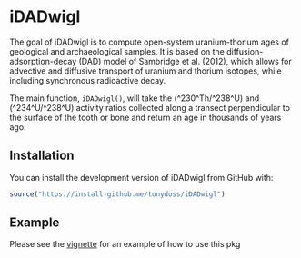 # iDADwigl

The goal of iDADwigl is to compute open-system uranium-thorium ages of geological and archaeological samples. It is based on the diffusion-adsorption-decay (DAD) model of Sambridge et al. (2012), which allows for advective and diffusive transport of uranium and thorium isotopes, while including synchronous radioactive decay.

The main function, `iDADwigl()`, will take the (^230^Th/^238^U) and (^234^U/^238^U) activity ratios collected along a transect perpendicular to the surface of the tooth or bone and return an age in thousands of years ago.

## Installation

You can install the development version of iDADwigl from GitHub with:

``` r
source("https://install-github.me/tonydoss/iDADwigl")
```

## Example

Please see the [vignette](articles/idadwigl.pdf) for an example of how to use this pkg


